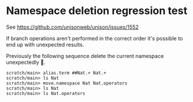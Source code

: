 # Namespace deletion regression test

See https://github.com/unisonweb/unison/issues/1552

If branch operations aren't performed in the correct order it's possible to end up with unexpected results.

Previously the following sequence delete the current namespace
unexpectedly 😬.

```ucm
scratch/main> alias.term ##Nat.+ Nat.+
scratch/main> ls Nat
scratch/main> move.namespace Nat Nat.operators
scratch/main> ls Nat
scratch/main> ls Nat.operators
```
